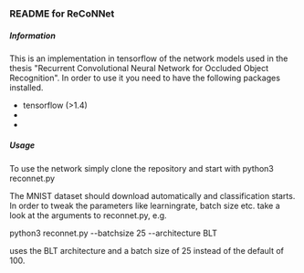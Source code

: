 ### README for ReCoNNet

##### Information

This is an implementation in tensorflow of the network models used in the thesis "Recurrent Convolutional Neural Network for Occluded Object Recognition". In order to use it you need to have the following packages installed.

* tensorflow (>1.4)
*
*


##### Usage

To use the network simply clone the repository and start with
python3 reconnet.py

The MNIST dataset should download automatically and classification starts. In order to tweak the parameters like learningrate, batch size etc. take a look at the arguments to reconnet.py, e.g.

python3 reconnet.py --batchsize 25 --architecture BLT

uses the BLT architecture and a batch size of 25 instead of the default of 100.
